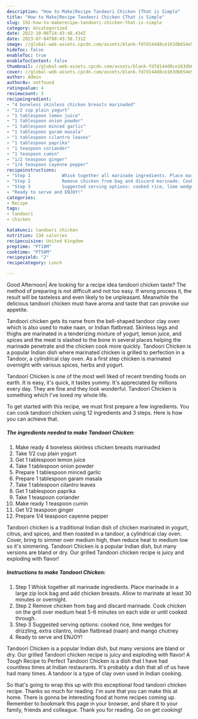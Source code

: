 ```yaml
---
description: "How to Make|Recipe Tandoori Chicken {That is Simple"
title: "How to Make|Recipe Tandoori Chicken {That is Simple"
slug: 192-how-to-makerecipe-tandoori-chicken-that-is-simple
category: Uncategorized
date: 2022-10-06T14:43:48.434Z
date: 2023-07-04T08:43:58.731Z
image: //global-web-assets.cpcdn.com/assets/blank-fd7d144d8ce163db654e5a02c40b08a2775adb7897d16e4062681dc7e1b2800f.png
hideToc: false
enableToc: true
enableTocContent: false
thumbnail: //global-web-assets.cpcdn.com/assets/blank-fd7d144d8ce163db654e5a02c40b08a2775adb7897d16e4062681dc7e1b2800f.png
cover: //global-web-assets.cpcdn.com/assets/blank-fd7d144d8ce163db654e5a02c40b08a2775adb7897d16e4062681dc7e1b2800f.png
author: Admin
authorAv: notfound
ratingvalue: 4
reviewcount: 3
recipeingredient:
- "4 boneless skinless chicken breasts marinaded"
- "1/2 cup plain yogurt"
- "1 tablespoon lemon juice"
- "1 tablespoon onion powder"
- "1 tablespoon minced garlic"
- "1 tablespoon garam masala"
- "1 tablespoon cilantro leaves"
- "1 tablespoon paprika"
- "1 teaspoon coriander"
- "1 teaspoon cumin"
- "1/2 teaspoon ginger"
- "1/4 teaspoon cayenne pepper"
recipeinstructions:
- "Step 1            Whisk together all marinade ingredients. Place marinade in a large zip lock bag and add chicken breasts. Allow to marinate at least 30 minutes or overnight."
- "Step 2            Remove chicken from bag and discard marinade. Cook chicken on the grill over medium heat 5-6 minutes on each side or until cooked through."
- "Step 3            Suggested serving options: cooked rice, lime wedges for drizzling, extra cilantro, indian flatbread (naan) and mango chutney"
- "Ready to serve and ENJOY!"
categories:
- Recipe
tags:
- tandoori
- chicken

katakunci: tandoori chicken 
nutrition: 134 calories
recipecuisine: United Kingdom
preptime: "PT18M"
cooktime: "PT50M"
recipeyield: "2"
recipecategory: Lunch

---
```



Good Afternoon| Are looking for a recipe idea tandoori chicken taste? The method of preparing is not difficult and not too easy. If wrong process it, the result will be tasteless and even likely to be unpleasant. Meanwhile the delicious tandoori chicken must have aroma and taste that can provoke our appetite.





Tandoori chicken gets its name from the bell-shaped tandoor clay oven which is also used to make naan, or Indian flatbread. Skinless legs and thighs are marinated in a tenderizing mixture of yogurt, lemon juice, and spices and the meat is slashed to the bone in several places helping the marinade penetrate and the chicken cook more quickly. Tandoori Chicken is a popular Indian dish where marinated chicken is grilled to perfection in a Tandoor, a cylindrical clay oven. As a first step chicken is marinated overnight with various spices, herbs and yogurt.

Tandoori Chicken is one of the most well liked of recent trending foods on earth. It is easy, it's quick, it tastes yummy. It's appreciated by millions every day. They are fine and they look wonderful. Tandoori Chicken is something which I've loved my whole life.


To get started with this recipe, we must first prepare a few ingredients. You can cook tandoori chicken using 12 ingredients and 3 steps. Here is how you can achieve that.

<!--inarticleads1-->

##### The ingredients needed to make Tandoori Chicken:

1. Make ready 4 boneless skinless chicken breasts marinaded
1. Take 1/2 cup plain yogurt
1. Get 1 tablespoon lemon juice
1. Take 1 tablespoon onion powder
1. Prepare 1 tablespoon minced garlic
1. Prepare 1 tablespoon garam masala
1. Take 1 tablespoon cilantro leaves
1. Get 1 tablespoon paprika
1. Take 1 teaspoon coriander
1. Make ready 1 teaspoon cumin
1. Get 1/2 teaspoon ginger
1. Prepare 1/4 teaspoon cayenne pepper


Tandoori chicken is a traditional Indian dish of chicken marinated in yogurt, citrus, and spices, and then roasted in a tandoor, a cylindrical clay oven. Cover, bring to simmer over medium high, then reduce heat to medium low so it&#39;s simmering. Tandoori Chicken is a popular Indian dish, but many versions are bland or dry. Our grilled Tandoori chicken recipe is juicy and exploding with flavor! 

<!--inarticleads2-->

##### Instructions to make Tandoori Chicken:

1. Step 1            Whisk together all marinade ingredients. Place marinade in a large zip lock bag and add chicken breasts. Allow to marinate at least 30 minutes or overnight.
1. Step 2            Remove chicken from bag and discard marinade. Cook chicken on the grill over medium heat 5-6 minutes on each side or until cooked through.
1. Step 3            Suggested serving options: cooked rice, lime wedges for drizzling, extra cilantro, indian flatbread (naan) and mango chutney
1. Ready to serve and ENJOY!

Tandoori Chicken is a popular Indian dish, but many versions are bland or dry. Our grilled Tandoori chicken recipe is juicy and exploding with flavor! A Tough Recipe to Perfect Tandoori Chicken is a dish that I have had countless times at Indian restaurants. It&#39;s probably a dish that all of us have had many times. A tandoor is a type of clay oven used in Indian cooking. 

So that's going to wrap this up with this exceptional food tandoori chicken recipe. Thanks so much for reading. I'm sure that you can make this at home. There is gonna be interesting food at home recipes coming up. Remember to bookmark this page in your browser, and share it to your family, friends and colleague. Thank you for reading. Go on get cooking!
